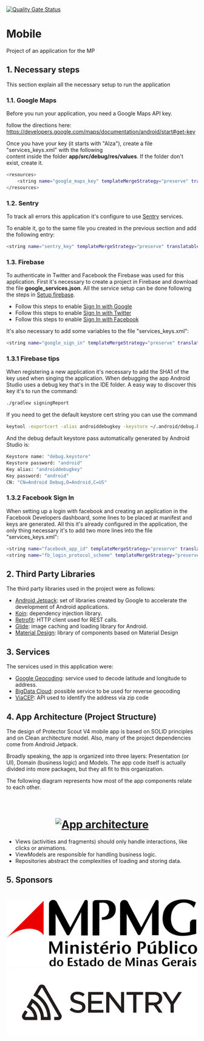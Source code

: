 [![Quality Gate Status](https://sonarcloud.io/api/project_badges/measure?project=MPMG-DCC-UFMG_Mobile&metric=alert_status)](https://sonarcloud.io/dashboard?id=MPMG-DCC-UFMG_Mobile)

# Mobile

Project of an application for the MP

## 1. Necessary steps

This section explain all the necessary setup to run the application

### 1.1. Google Maps

Before you run your application, you need a Google Maps API key.

follow the directions here:
https://developers.google.com/maps/documentation/android/start#get-key

Once you have your key (it starts with "AIza"), create a file "services_keys.xml" with the following  
content inside the folder **app/src/debug/res/values**. If the folder don't exist, create it. 

```bash
<resources>
    <string name="google_maps_key" templateMergeStrategy="preserve" translatable="false">YOUR_API_KEY</string>
</resources>
```

### 1.2. Sentry

To track all errors this application it's configure to use [Sentry](https://sentry.io) services.

To enable it, go to the same file you created in the previous section and add the following entry:

```bash
<string name="sentry_key" templateMergeStrategy="preserve" translatable="false">SENTRY_DSN_FOUND_IN_DOCUMENTATION</string>
```

### 1.3. Firebase

To authenticate in Twitter and Facebook the Firebase was used for this application. First it's necessary to create a project
in Firebase and download the file **google_services.json**. All the service setup can be done following the steps in
[Setup firebase](https://firebase.google.com/docs/android/setup).

* Follow this steps to enable [Sign In with Google](https://firebase.google.com/docs/auth/android/google-signin)
* Follow this steps to enable [Sign In with Twitter](https://firebase.google.com/docs/auth/android/twitter-login)
* Follow this steps to enable [Sign In with Facebook](https://firebase.google.com/docs/auth/android/facebook-login)

It's also necessary to add some variables to the file "services_keys.xml":

```bash
<string name="google_sign_in" templateMergeStrategy="preserve" translatable="false">GOOGLE_SIGN_CLIENT_ID</string>
```

### 1.3.1 Firebase tips

When registering a new application it's necessary to add the SHA1 of the key used when singing the application. When debugging the
app Android Studio uses a debug key that's in the IDE folder. A easy way to discover this key it's to run the command:

```bash
./gradlew signingReport
```

If you need to get the default keystore cert string you can use the command

```bash
keytool -exportcert -alias androiddebugkey -keystore ~/.android/debug.keystore | openssl sha1 -binary | openssl base64
```

And the debug default keystore pass automatically generated by Android Studio is:

```bash
Keystore name: "debug.keystore"
Keystore password: "android"
Key alias: "androiddebugkey"
Key password: "android"
CN: "CN=Android Debug,O=Android,C=US"
```

### 1.3.2 Facebook Sign In

When setting up a login with facebook and creating an application in the Facebook Developers dashboard, some lines to be placed
at manifest and keys are generated. All this it's already configured in the application, the only thing necessary it's to 
add two more lines into the file "services_keys.xml":

```bash
<string name="facebook_app_id" templateMergeStrategy="preserve" translatable="false"><FACEBOOK_APP_ID></string>
<string name="fb_login_protocol_scheme" templateMergeStrategy="preserve" translatable="false"><FB_LOGIN_PROTOCOL_SCHEME></string>
```

## 2. Third Party Libraries

The third party libraries used in the project were as follows:

* [Android Jetpack](https://developer.android.com/jetpack): set of libraries created by Google to accelerate the development of Android applications.
* [Koin](https://insert-koin.io/): dependency injection library.
* [Retrofit](https://square.github.io/retrofit/): HTTP client used for REST calls.
* [Glide](https://bumptech.github.io/glide/): image caching and loading library for Android.
* [Material Design](https://material.io/): library of components based on Material Design

## 3. Services

The services used in this application were:

* [Google Geocoding](https://developers.google.com/maps/documentation/geocoding/start?hl=pt): service used to decode latitude and longitude to address.
* [BigData Cloud](https://www.bigdatacloud.com/geocoding-apis): possible service to be used for reverse geocoding
* [ViaCEP](https://viacep.com.br/): API used to identify the address via zip code

## 4. App Architecture (Project Structure)

The design of Protector Scout V4 mobile app is based on SOLID principles and on Clean architecture model. Also, many of the project dependencies come from Android Jetpack.

Broadly speaking, the app is organized into three layers: Presentation (or UI), Domain (business logic) and Models.
The app code itself is actually divided into more packages, but they all fit to this organization.

The following diagram represents how most of the app components relate to each other.

<h1 align="center">
  <br>
  <a href="https://developer.android.com/jetpack/docs/guide"><img src="https://developer.android.com/topic/libraries/architecture/images/final-architecture.png" alt="App architecture"></a>
  <br>
</h1>

* Views (activities and fragments) should only handle interactions, like clicks or animations. 
* ViewModels are responsible for handling business logic.
* Repositories abstract the complexities of loading and storing data.

## 5. Sponsors

<h1 align="center">
  <a href="https://www.mpmg.mp.br/">
      <img src="./assets/mmpg_logo.png" alt="MPMG">
  </a>
  <br>
  <a href="https://sentry.io/">
      <img src="./assets/sentry-logo-black.png" alt="Sentry">
  </a>
  <br>
</h1>
